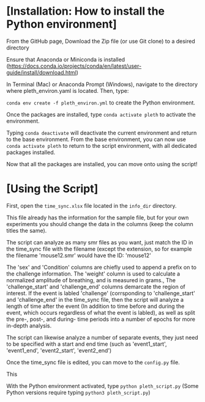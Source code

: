 # [Installation: How to install the Python environment]
From the GitHub page, Download the Zip file (or use Git clone) to a desired directory

Ensure that Anaconda or Miniconda is installed (https://docs.conda.io/projects/conda/en/latest/user-guide/install/download.html)

In Terminal (Mac) or Anaconda Prompt (Windows), navigate to the directory where pleth_environ.yaml is located. Then, type:

`conda env create -f pleth_environ.yml`   to create the Python environment.

Once the packages are installed, type   `conda activate pleth` to activate the environment. 

Typing `conda deactivate` will deactivate the current environment and return to the base environment. From the base environment, you can now use `conda activate pleth` to return to the script environment, with all dedicated packages installed.

Now that all the packages are installed, you can move onto using the script!

# [Using the Script]

First, open  the `time_sync.xlsx` file located in the `info_dir` directory.

This file already has the information for the sample file, but for your own experiments you should change the data in the columns (keep the column titles the same).

The script can analyze as many smr files as you want, just match the ID in the time_sync file with the filename (except the extension, so for example the filename 'mouse12.smr' would have the ID: 'mouse12'

The 'sex' and 'Condition' columns are chiefly used to append a prefix on to the challenge information. The 'weight' column is used to calculate a normalized amplitude of breathing, and is measured in grams., The 'challenge_start' and 'challenge_end' columns demarcate the region of interest. If the event is labled 'challenge' (corrsponding to 'challenge_start' and 'challenge_end' in the time_sync file, then the script will analyze a length of time after the event (In addition to time before and during the event, which occurs regardless of what the event is labled), as well as split the pre-, post-, and during- time periods into a number of epochs for more in-depth analysis. 

The script can likewise analyze a number of separate events, they just need to be specified with a start and end time (such as 'event1_start', 'event1_end', 'event2_start', 'event2_end')

Once the time_sync file is edited, you can move to the `config.py` file. 

This 


With the Python environment activated, type `python pleth_script.py` (Some Python versions require typing `python3 pleth_script.py`)

